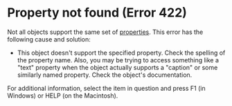 
# Property not found (Error 422)

Not all objects support the same set of [properties](b8bdf64f-5920-1ae9-16d0-b26d09524a30.md). This error has the following cause and solution:



- This object doesn't support the specified property. Check the spelling of the property name. Also, you may be trying to access something like a "text" property when the object actually supports a "caption" or some similarly named property. Check the object's documentation.
    

For additional information, select the item in question and press F1 (in Windows) or HELP (on the Macintosh).
